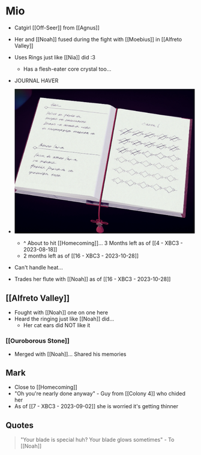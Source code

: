 # Mio
- Catgirl [[Off-Seer]] from [[Agnus]]
- Her and [[Noah]] fused during the fight with [[Moebius]] in [[Alfreto Valley]]
- Uses Rings just like [[Nia]] did :3
	- Has a flesh-eater core crystal too…
- JOURNAL HAVER
- ![Mio Journal](https://raw.githubusercontent.com/NardoDragon/NardoNotes/main/public/assets/Mio%20Journal.png)

	- ^ About to hit [[Homecoming]]… 3 Months left as of [[4 - XBC3 - 2023-08-18]]
	- 2 months left as of [[16 - XBC3 - 2023-10-28]]
- Can't handle heat...
- Trades her flute with [[Noah]] as of [[16 - XBC3 - 2023-10-28]]

## [[Alfreto Valley]]
- Fought with [[Noah]] one on one here
- Heard the ringing just like [[Noah]] did…
	- Her cat ears did NOT like it
### [[Ouroborous Stone]]
- Merged with [[Noah]]… Shared his memories

## Mark
- Close to [[Homecoming]]
- "Oh you're nearly done anyway" - Guy from [[Colony 4]] who chided her
- As of [[7 - XBC3 - 2023-09-02]] she is worried it's getting thinner
## Quotes
> "Your blade is special huh? Your blade glows sometimes" - To [[Noah]]